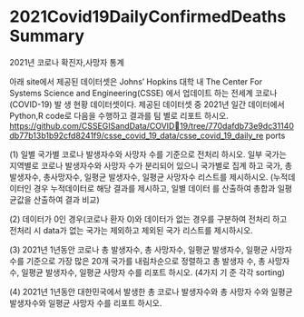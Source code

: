 # 2021Covid19DailyConfirmedDeathsSummary
2021년 코로나 확진자,사망자 통계

아래 site에서 제공된 데이터셋은 Johns’ Hopkins 대학 내 The Center For Systems 
Science and Engineering(CSSE) 에서 업데이트 하는 전세계 코로나(COVID-19) 발
생 현황 데이터셋이다.
제공된 데이터셋 중 2021년 일간 데이터에서 Python,R code로 다음을 수행하고 결과를
팀 별로 리포트 하시오.
https://github.com/CSSEGISandData/COVID19/tree/770dafdb73e9dc31140db77b13b1b92cfd8241f9/csse_covid_19_data/csse_covid_19_daily_re
ports

(1) 일별 국가별 코로나 발생자수와 사망자 수를 기준으로 전처리 하시오. 일부
국가는 지역별로 코로나 발생자수와 사망자 수가 분리되어 있으니 국가별로 집계
하고 국가, 총발생자수, 총사망자수, 일평균 발생자수, 일평균 사망자수 리스트를
제시하시오. (누적데이터인 경우 누적데이터로 해당 결과를 제시하고, 일별 데이터
를 산출하여 총합과 일평균값을 산출하여 결과 비교)

(2) 데이터가 0인 경우(코로나 환자 0)와 데이터가 없는 경우를 구분하여 전처리
하고 전처리 시 data가 없는 국가는 제외하고 제외된 국가 리스트를 제시하시오.

(3) 2021년 1년동안 코로나 총 발생자수, 총 사망자수, 일평균 발생자수, 일평균
사망자 수를 기준으로 가장 많은 20개 국가를 내림차순으로 정렬하고 총 발생자
수, 총 사망자수, 일평균 발생자수, 일평균 사망자 수를 리포트 하시오. (4가지 기
준 각각 sorting)

(4) 2021년 1년동안 대한민국에서 발생한 총 코로나 발생자수와 총 사망자 수와
일평균 발생자수와 일평균 사망자 수를 리포트 하시오.

